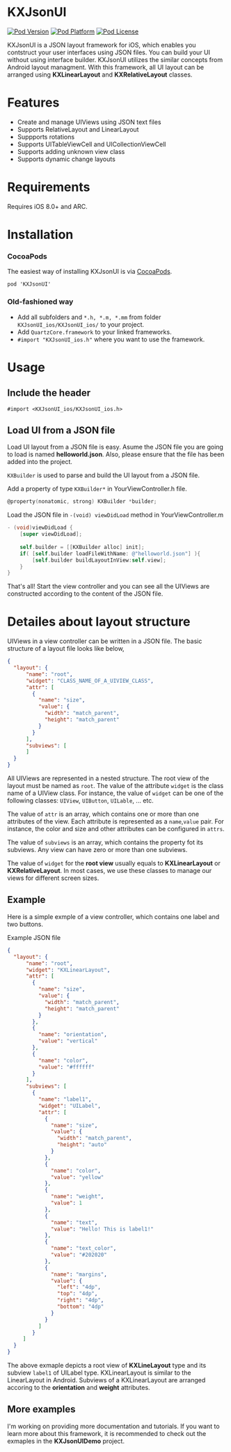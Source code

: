 KXJsonUI
===

[![Pod Version](http://img.shields.io/cocoapods/v/KXJsonUI.svg?style=flat)](http://cocoadocs.org/docsets/KXJsonUI)
[![Pod Platform](http://img.shields.io/cocoapods/p/KXJsonUI.svg?style=flat)](http://cocoadocs.org/docsets/KXJsonUI)
[![Pod License](http://img.shields.io/cocoapods/l/KXJsonUI.svg?style=flat)](http://opensource.org/licenses/MIT)

KXJsonUI is a JSON layout framework for iOS, which enables you contstruct your user interfaces using JSON files. You can build your UI without using interface builder. KXJsonUI utilizes the similar concepts from Android layout managment. With this framework, all UI layout can be arranged using 
**KXLinearLayout** and **KXRelativeLayout** classes.

# Features
- Create and manage UIViews using JSON text files
- Supports RelativeLayout and LinearLayout
- Suppports rotations
- Supports UITableViewCell and UICollectionViewCell
- Supports adding unknown view class
- Supports dynamic change layouts 

# Requirements

Requires iOS 8.0+ and ARC.

# Installation

### CocoaPods
The easiest way of installing KXJsonUI is via [CocoaPods](http://cocoapods.org/). 

```
pod 'KXJsonUI'
```

### Old-fashioned way

- Add all subfolders and `*.h, *.m, *.mm` from folder `KXJsonUI_ios/KXJsonUI_ios/` to your project.
- Add `QuartzCore.framework` to your linked frameworks.
- `#import "KXJsonUI_ios.h"` where you want to use the framework.

# Usage

## Include the header
```
#import <KXJsonUI_ios/KXJsonUI_ios.h>
``` 
## Load UI from a JSON file

Load UI layout from a JSON file is easy.
Asume the JSON file you are going to load is named **helloworld.json**. Also, please ensure that the file has been added into the project.

`KXBuilder` is used to parse and build the UI layout from a JSON file.

Add a property of type `KXBuilder*` in YourViewController.h file.

```objective-c
@property(nonatomic, strong) KXBuilder *builder;
```

Load the JSON file in `-(void) viewDidLoad` method in YourViewController.m

```objective-c
- (void)viewDidLoad {
    [super viewDidLoad];
    
    self.builder = [[KXBuilder alloc] init];
    if( [self.builder loadFileWithName: @"helloworld.json"] ){
        [self.builder buildLayoutInView:self.view];
    }
}
```

That's all! Start the view controller and you can see all the UIViews are constructed according to the content of the JSON file. 

# Detailes about layout structure

UIViews in a view controller can be written in a JSON file. 
The basic structure of a layout file looks like below,

```json
{  
  "layout": {    
      "name": "root",
      "widget": "CLASS_NAME_OF_A_UIVIEW_CLASS",      
      "attr": [
        {
          "name": "size",
          "value": {
            "width": "match_parent",
            "height": "match_parent"
          }
        }        
      ],
      "subviews": [         
      ]
  }
}

```
All UIViews are represented in a nested structure.
The root view of the layout must be named as `root`. The value of the attribute `widget` is the class name of a UIView class. For instance, the value of `widget` can be one of the following classes: `UIView`, `UIButton`, `UILable`, ... etc. 

The value of `attr` is an array, which contains one or more than one attributes of the view. Each attribute is represented as a `name`,`value` pair. For instance, the color and size and other attributes can be configured in `attrs`.

The value of `subviews` is an array, which contains the property fot its subviews. Any view can have zero or more than one subviews.

The value of `widget` for the **root view** usually equals to **KXLinearLayout** or **KXRelativeLayout**. In most cases, we use these classes to manage our views for different screen sizes.

## Example

Here is a simple exmple of a view controller, which contains one label and two buttons. 

Example JSON file

```json
{  
  "layout": {    
      "name": "root",
      "widget": "KXLinearLayout",      
      "attr": [
        {
          "name": "size",
          "value": {
            "width": "match_parent",
            "height": "match_parent"
          }
        },
        {
          "name": "orientation",
          "value": "vertical"
        },
        {
          "name": "color",
          "value": "#ffffff"
        }
      ],
      "subviews": [
        {
          "name": "label1",
          "widget": "UILabel",
          "attr": [
            {
              "name": "size",
              "value": {
                "width": "match_parent",
                "height": "auto"
              }
            },
            {
              "name": "color",
              "value": "yellow"
            },
            {
              "name": "weight",
              "value": 1
            },
            {
              "name": "text",
              "value": "Hello! This is label1!"
            },
            {
              "name": "text_color",
              "value": "#202020"
            },
            {
              "name": "margins",
              "value": {
                "left": "4dp",
                "top": "4dp",
                "right": "4dp",
                "bottom": "4dp"
              }
            }            
          ]
        }
     ]    
  }
}

```

The above exmaple depicts a root view of **KXLineLayout** type and its subview `label1` of UILabel type. 
KXLinearLayout is similar to the LinearLayout in Android. Subviews of a KXLinearLayout are arranged accoring to the **orientation** and **weight** attributes.

## More examples

I'm working on providing more documentation and tutorials. If you want to learn more about this framework, it is recommended to check out the exmaples in the **KXJsonUIDemo** project.
